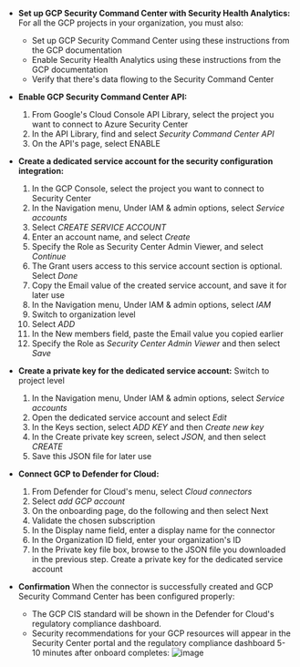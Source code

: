 * **Set up GCP Security Command Center with Security Health Analytics:**
  For all the GCP projects in your organization, you must also:
  * Set up GCP Security Command Center using these instructions from the GCP documentation
  * Enable Security Health Analytics using these instructions from the GCP documentation
  * Verify that there's data flowing to the Security Command Center

* **Enable GCP Security Command Center API:**
  1) From Google's Cloud Console API Library, select the project you want to connect to Azure Security Center
  2) In the API Library, find and select *Security Command Center API*
  3) On the API's page, select ENABLE

* **Create a dedicated service account for the security configuration integration:**
  1) In the GCP Console, select the project you want to connect to Security Center
  2) In the Navigation menu, Under IAM & admin options, select *Service accounts*
  3) Select *CREATE SERVICE ACCOUNT*
  4) Enter an account name, and select *Create*
  5) Specify the Role as Security Center Admin Viewer, and select *Continue*
  6) The Grant users access to this service account section is optional. Select *Done*
  7) Copy the Email value of the created service account, and save it for later use
  8) In the Navigation menu, Under IAM & admin options, select *IAM*
  9) Switch to organization level
  10) Select *ADD*
  11) In the New members field, paste the Email value you copied earlier
  12) Specify the Role as *Security Center Admin Viewer* and then select *Save*

* **Create a private key for the dedicated service account:**
  Switch to project level
  1) In the Navigation menu, Under IAM & admin options, select *Service accounts*
  2) Open the dedicated service account and select *Edit*
  3) In the Keys section, select *ADD KEY* and then *Create new key*
  4) In the Create private key screen, select *JSON*, and then select *CREATE*
  5) Save this JSON file for later use

* **Connect GCP to Defender for Cloud:**
  1) From Defender for Cloud's menu, select *Cloud connectors*
  2) Select *add GCP account*
  3) On the onboarding page, do the following and then select Next
  4) Validate the chosen subscription
  5) In the Display name field, enter a display name for the connector
  6) In the Organization ID field, enter your organization's ID
  7) In the Private key file box, browse to the JSON file you downloaded in the previous step. Create a private key for the dedicated service account

* **Confirmation**
  When the connector is successfully created and GCP Security Command Center has been configured properly:
  * The GCP CIS standard will be shown in the Defender for Cloud's regulatory compliance dashboard.
  * Security recommendations for your GCP resources will appear in the Security Center portal and the regulatory compliance dashboard 5-10 minutes after onboard completes:
  ![image](https://github.com/AbhishekPratap9/SOC-Analysis/assets/156197198/e0b40496-c593-4b43-b461-7db6d85c0553)
